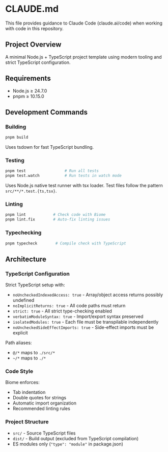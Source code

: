# CLAUDE.md

This file provides guidance to Claude Code (claude.ai/code) when working with code in this repository.

## Project Overview

A minimal Node.js + TypeScript project template using modern tooling and strict TypeScript configuration.

## Requirements

- Node.js ≥ 24.7.0
- pnpm ≥ 10.15.0

## Development Commands

### Building
```bash
pnpm build
```
Uses tsdown for fast TypeScript bundling.

### Testing
```bash
pnpm test                 # Run all tests
pnpm test.watch           # Run tests in watch mode
```
Uses Node.js native test runner with tsx loader. Test files follow the pattern `src/**/*.test.{ts,tsx}`.

### Linting
```bash
pnpm lint            # Check code with Biome
pnpm lint.fix        # Auto-fix linting issues
```

### Typechecking
```bash
pnpm typecheck        # Compile check with TypeScript
```

## Architecture

### TypeScript Configuration

Strict TypeScript setup with:
- `noUncheckedIndexedAccess: true` - Array/object access returns possibly undefined
- `noImplicitReturns: true` - All code paths must return
- `strict: true` - All strict type-checking enabled
- `verbatimModuleSyntax: true` - Import/export syntax preserved
- `isolatedModules: true` - Each file must be transpilable independently
- `noUncheckedSideEffectImports: true` - Side-effect imports must be explicit

Path aliases:
- `@/*` maps to `./src/*`
- `~/*` maps to `./*`

### Code Style

Biome enforces:
- Tab indentation
- Double quotes for strings
- Automatic import organization
- Recommended linting rules

### Project Structure

- `src/` - Source TypeScript files
- `dist/` - Build output (excluded from TypeScript compilation)
- ES modules only (`"type": "module"` in package.json)
